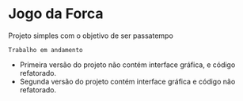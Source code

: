 # Jogo da Forca

Projeto simples com o objetivo de ser passatempo 

`Trabalho em andamento`

* Primeira versão do projeto não contém interface gráfica, e código refatorado.
* Segunda versão do projeto contém interface gráfica e código não refatorado.
